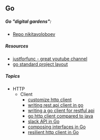 ## Go

##### Go "digital gardens":

- [Repo nikitavoloboev](https://github.com/nikitavoloboev/knowledge/blob/master/programming-languages/go/go.md)

##### Resources

- [justforfunc - great youtube channel](https://www.youtube.com/channel/UC_BzFbxG2za3bp5NRRRXJSw)
- [go standard project layout](https://github.com/golang-standards/project-layout)

##### Topics

- HTTP
  - Client
    - [customize http client](https://rafallorenz.com/go/customize-http-client/)
    - [writing rest api client in go](https://dev.to/plutov/writing-rest-api-client-in-go-3fkg)
    - [writing a go client for restful api](https://medium.com/@marcus.olsson/writing-a-go-client-for-your-restful-api-c193a2f4998c)
    - [go http client compared to java](https://itnext.io/why-i-like-go-http-client-as-a-java-developer-676ea1e698b4)
    - [slack API in Go](https://github.com/slack-go/slack)
    - [composing interfaces in Go](https://medium.com/@_jesus_rafael/composing-interfaces-in-go-58980969e897)
    - [resilient http client in Go](https://dev.to/rafaeljesus/resilient-http-client-in-go-ho6)

